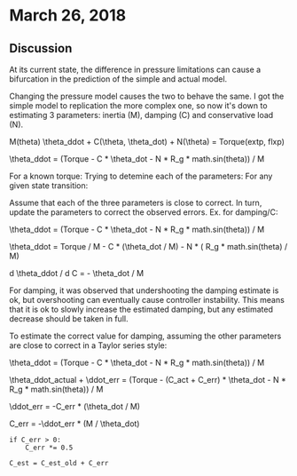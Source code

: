 # March 26, 2018

## Discussion

At its current state, the difference in pressure limitations can cause a 
bifurcation in the prediction of the simple and actual model.

Changing the pressure model causes the two to behave the same. I got the simple model to replication the more complex one, so now it's down to estimating 3
parameters: inertia (M), damping (C) and conservative load (N).

M(theta) \theta_ddot + C(\theta, \theta_dot) + N(\theta) = Torque(extp, flxp)

\theta_ddot = (Torque - C * \theta_dot - N * R_g * math.sin(theta)) / M

For a known torque: Trying to detemine each of the parameters:
For any given state transition:

Assume that each of the three parameters is close to correct. In turn, update 
the parameters to correct the observed errors. Ex. for damping/C:

\theta_ddot = (Torque - C * \theta_dot - N * R_g * math.sin(theta)) / M

\theta_ddot = Torque / M - C * (\theta_dot / M) - N * ( R_g * math.sin(theta) / M)

d \theta_ddot / d C = - \theta_dot / M

For damping, it was observed that undershooting the damping estimate is ok, but
overshooting can eventually cause controller instability. This means that it is
ok to slowly increase the estimated damping, but any estimated decrease should
be taken in full.

To estimate the correct value for damping, assuming the other parameters are
close to correct in a Taylor series style:

\theta_ddot = (Torque - C * \theta_dot - N * R_g * math.sin(theta)) / M

\theta_ddot_actual + \ddot_err = (Torque - (C_act + C_err) * \theta_dot - N * R_g * math.sin(theta)) / M

\ddot_err = -C_err * (\theta_dot / M)

C_err = -\ddot_err * (M / \theta_dot)

```
if C_err > 0:
    C_err *= 0.5

C_est = C_est_old + C_err
```

